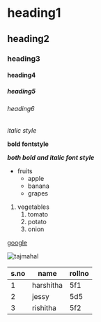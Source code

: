 # heading1
## heading2
### heading3
#### heading4
##### heading5
###### heading6

*italic style*

**bold fontstyle**

***both bold and italic font style***

* fruits
  * apple
  * banana
  * grapes
  
1. vegetables
    1. tomato
    2. potato
    3. onion

[google](https://www.google.co.in)

![tajmahal](https://upload.wikimedia.org/wikipedia/commons/thumb/6/67/Taj_Mahal_in_India_-_Kristian_Bertel.jpg/1200px-Taj_Mahal_in_India_-_Kristian_Bertel.jpg)

s.no|name|rollno
-----|----|------
1|harshitha|5f1
2|jessy|5d5
3|rishitha|5f2



